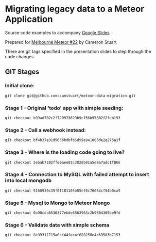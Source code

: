# Migrating legacy data to a Meteor Application

Source code examples to accompany [Google Slides](https://docs.google.com/presentation/d/1bwcvMLBo70jeSwG5qlekNaMxFgsUiFKhzW5Wi5Ks00k/edit?usp=sharing)

Prepared for [Melbourne Meteor #22](http://www.meetup.com/Meteor-Melbourne/events/223647433/) by Cameron Stuart 

There are git tags specified in the presentation slides to step through the code changes

## GIT Stages

### Initial clone:

```
git clone git@github.com:camstuart/meteor-data-migration.git
```

### Stage 1 - Original 'todo' app with simple seeding:

```
git checkout b99ad702c2f729973829b5ef56b95802f2feb193
```

### Stage 2 - Call a webhook instead:

```
git checkout bf4b37a31d5656bdbfb5d99e941005de2e275a1f
```

### Stage 3 - Where is the loading code going to live?

```
git checkout 5ebab7202ffe0aee03c3028b91a5e8a7adc1f866
```

### Stage 4 - Connection to MySQL with failed attempt to insert into local mongodb

```
git checkout 5168930c39f0f181105b85ef0c76034cf54b0ca9
```

### Stage 5 - Mysql to Mongo to Meteor Mongo 

```
git checkout 0a98cda6536377ebde6863963c2b9804365be9fd
```

### Stage 6 - Validate data with simple schema

```
git checkout 8e99311715a0cf44fac4f688256e4c63583b7153
```
